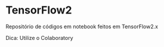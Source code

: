 # TensorFlow2

Repositório de códigos em notebook feitos em TensorFlow2.x

Dica: Utilize o Colaboratory
